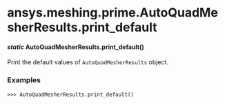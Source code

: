 <a id="ansys-meshing-prime-autoquadmesherresults-print-default"></a>

# ansys.meshing.prime.AutoQuadMesherResults.print_default

<a id="ansys.meshing.prime.AutoQuadMesherResults.print_default"></a>

#### *static* AutoQuadMesherResults.print_default()

Print the default values of `AutoQuadMesherResults` object.

### Examples

```pycon
>>> AutoQuadMesherResults.print_default()
```

<!-- !! processed by numpydoc !! -->
